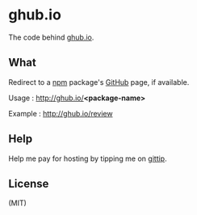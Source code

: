 # ghub.io

The code behind [ghub.io](http://ghub.io/).

## What

Redirect to a <a href="http://npmjs.org">npm</a> package's <a href="https://github.com">GitHub</a> page, if available.

Usage   : http://ghub.io/<strong>&lt;package-name&gt;</strong>

Example : <a href="http://ghub.io/review">http://ghub.io/review</a>

## Help

Help me pay for hosting by tipping me on [gittip](https://www.gittip.com/juliangruber/).

## License

(MIT)
